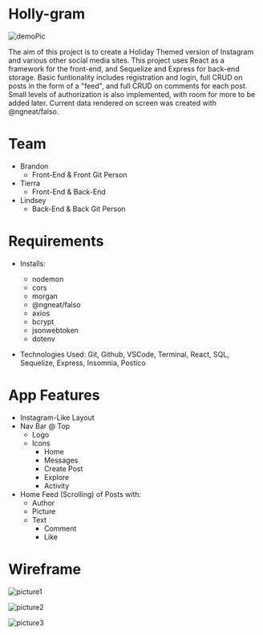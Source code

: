 # Holly-gram

![demoPic](https://cdn.discordapp.com/attachments/874654004213317705/1050560868162744350/image.png)

The aim of this project is to create a Holiday Themed version of Instagram and various other social media sites. This project uses React as a framework for the front-end, and Sequelize and Express for back-end storage. Basic funtionality includes registration and login, full CRUD on posts in the form of a "feed", and full CRUD on comments for each post. Small levels of authorization is also implemented, with room for more to be added later. Current data rendered on screen was created with @ngneat/falso.

# Team

 - Brandon
    - Front-End & Front Git Person
 - Tierra
    - Front-End & Back-End
 - Lindsey
    - Back-End & Back Git Person

# Requirements

- Installs:
    - nodemon
    - cors
    - morgan
    - @ngneat/falso
    - axios
    - bcrypt
    - jsonwebtoken
    - dotenv

- Technologies Used: 
    Git, Github, VSCode, Terminal, React, SQL, Sequelize, Express, Insomnia, Postico


# App Features 

- Instagram-Like Layout
- Nav Bar @ Top
    - Logo
    - Icons
        - Home
        - Messages
        - Create Post
        - Explore
        - Activity
- Home Feed (Scrolling) of Posts with:
    - Author
    - Picture
    - Text
        - Comment
        - Like

# Wireframe

![picture1](https://cdn.discordapp.com/attachments/874654004213317705/1047886222875439294/5AA0DC85-B02B-4AB6-9D48-F70981C73BA4.png)

![picture2](https://cdn.discordapp.com/attachments/874654004213317705/1047886222594425053/3960025D-C7C6-4ADA-9186-9C0D861D53F4_1_201_a.jpeg)

![picture3](https://cdn.discordapp.com/attachments/874654004213317705/1047886181569921075/CF2B979D-D872-4F36-B3C7-15BE371BEC49.png)


